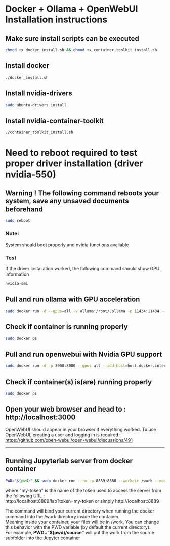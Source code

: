 # Docker + Ollama + OpenWebUI Installation instructions

## Make sure install scripts can be executed
```bash
chmod +x docker_install.sh && chmod +x container_toolkit_install.sh
```

## Install docker
```bash
./docker_install.sh
```

## Install nvidia-drivers
```bash
sudo ubuntu-drivers install
```

## Install nvidia-container-toolkit
```bash
./container_toolkit_install.sh
```

# Need to reboot required to test proper driver installation (driver nvidia-550)
## Warning ! The following command reboots your system, save any unsaved documents beforehand
```bash
sudo reboot
```

### Note:
System should boot properly and nvidia functions available

### Test
If the driver installation worked, the following command should show GPU information
```bash
nvidia-smi
```

## Pull and run ollama with GPU acceleration
```bash
sudo docker run -d --gpus=all -v ollama:/root/.ollama -p 11434:11434 --name ollama ollama/ollama
```

## Check if container is running properly
```bash
sudo docker ps
```

## Pull and run openwebui with Nvidia GPU support
```bash
sudo docker run -d -p 3000:8080 --gpus all --add-host=host.docker.internal:host-gateway -v open-webui:/app/backend/data --name open-webui --restart always ghcr.io/open-webui/open-webui:cuda
```

## Check if container(s) is(are) running properly
```bash
sudo docker ps
```

## Open your web browser and head to : http://localhost:3000
OpenWebUI should appear in your browser if everything worked.
To use OpenWebUI, creating a user and logging in is required : https://github.com/open-webui/open-webui/discussions/491

---

## Running Jupyterlab server from docker container

```bash
PWD="$(pwd)" && sudo docker run --rm -p 8889:8888 --workdir /work --mount type=bind,source=$PWD,target=/work quay.io/jupyter/base-notebook start-notebook.py --NotebookApp.token='my-token'
```

where "my-token" is the name of the token used to access the server from the following URL :   
http://localhost:8889/lab?token=my-token or simply http://localhost:8889

The command will bind your current directory when running the docker command into the /work directory inside the container.   
Meaning inside your container, your files will be in /work. You can change this behavior with the PWD variable (by default the current directory).  
For example, **PWD="$(pwd)/source"** will put the work from the source subfolder into the Jupyter container